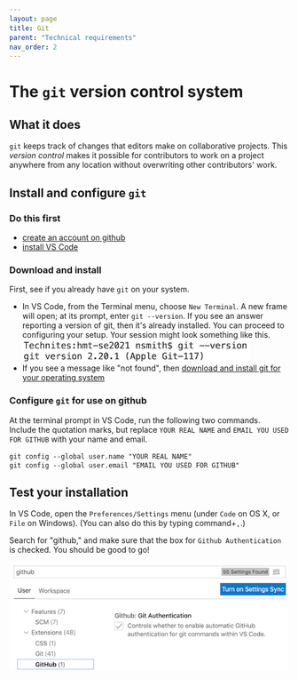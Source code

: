 ```yaml
---
layout: page
title: Git
parent: "Technical requirements"
nav_order: 2
---
```



# The `git` version control system


## What it does

`git` keeps track of changes that editors make on collaborative projects.  This *version control* makes it possible for contributors to work on a project anywhere from any location without overwriting other contributors' work.


## Install and configure `git`

### Do this first

- [create an account on github](../github/)
- [install VS Code](../vscode/)

### Download and install

First, see if you already have `git` on your system.

- In VS Code, from the Terminal menu, choose `New Terminal`.  A new frame will open; at its prompt, enter `git --version`. If you see an answer reporting a version of git, then it's already installed. You can proceed to configuring your setup.    Your session might look something like this.  ![git](../../imgs/gitversion.png)
- If you see a message like "not found", then [download and install git for your operating system](https://git-scm.com/downloads/)


### Configure `git` for use on github


At the terminal prompt in VS Code, run the following two commands.  Include the quotation marks, but replace `YOUR REAL NAME` and `EMAIL YOU USED FOR GITHUB` with your name and email.

    git config --global user.name "YOUR REAL NAME"
    git config --global user.email "EMAIL YOU USED FOR GITHUB"



## Test your installation

In VS Code, open the `Preferences/Settings` menu (under `Code` on OS X, or `File` on Windows).  (You can also do this by typing command+`,`.)

Search for "github," and make sure that the box for `Github Authentication` is checked.  You should be good to go!

![git check](../../imgs/gitcheck.png)